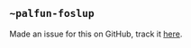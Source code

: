 ## `~palfun-foslup`
Made an issue for this on GitHub, track it [here](https://github.com/urbit/arvo/issues/605).